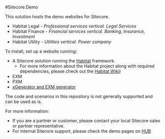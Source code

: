 #Sitecore.Demo

This solution hosts the demo websites for Sitecore.

* Habitat Legal - *Professional services vertical. Legal Services*
* Habitat Finance - *Financial services vertical. Banking, Insurance, Investment*
* Habitat Utility - *Utilities vertical. Power company*

To install, set up a website running:
* A Sitecore solution running the [Habitat](https://github.com/sitecore/habitat) framework.
  * For more information about the Habitat project along with required dependencies, please check out the [Habitat Wiki](https://github.com/sitecore/habitat/wiki))
* EXM
* PXM
* [xGenerator and EXM generator](https://github.com/Sitecore/xGenerator/releases)

The code and scenarios in this repository is not generally supported and can be used as is.

For more information:
* If you are a partner or customer, please contact your local Sitecore sales or partner representative.  
* For internal Sitecore support, please check the demo pages on [HUB](https://sitecore1.sharepoint.com/sites/productmarketing/PMC/SitePages/HUB/Demo%20tools.aspx)
